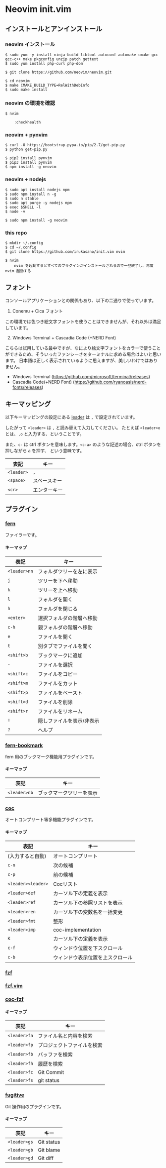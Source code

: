 # Neovim init.vim

## インストールとアンインストール

### neovim インストール

    $ sudo yum -y install ninja-build libtool autoconf automake cmake gcc gcc-c++ make pkgconfig unzip patch gettext
    $ sudo yum install php-curl php-dom

    $ git clone https://github.com/neovim/neovim.git

    $ cd neovim
    $ make CMAKE_BUILD_TYPE=RelWithDebInfo
    $ sudo make install

### neovim の環境を確認

    $ nvim

        :checkhealth

### neovim + pynvim

    $ curl -O https://bootstrap.pypa.io/pip/2.7/get-pip.py
    $ python get-pip.py

    $ pip2 install pynvim
    $ pip3 install pynvim
    $ npm install -g neovim

### neovim + nodejs

    $ sudo apt install nodejs npm
    $ sudo npm install n -g
    $ sudo n stable
    $ sudo apt purge -y nodejs npm
    $ exec $SHELL -l
    $ node -v

    $ sudo npm install -g neovim

### this repo

    $ mkdir ~/.config
    $ cd ~/.config
    $ git clone https://github.com/irukasano/init.vim nvim

    $ nvim 
        nvim を起動するとすべてのプラグインがインストールされるので一旦終了し、再度 nvim 起動する


## フォント

コンソールアプリケーションとの関係もあり、以下の二通りで使っています。

1. Conemu + Cica フォント

この環境では色つき絵文字フォントを使うことはできませんが、それ以外は満足しています。

2. Windows Terminal + Cascadia Code (+NERD Font)

こちらは試用している最中ですが、なにより絵文字フォントをカラーで使うことができるため、そういったファンシーさをターミナルに求める場合はよいと思います。
日本語は正しく表示されているように思えますが、美しいわけではありません。

* Windows Terminal (https://github.com/microsoft/terminal/releases)
* Cascadia Code(+NERD Font) (https://github.com/ryanoasis/nerd-fonts/releases)


## キーマッピング

以下キーマッピングの設定にある [leader](http://learnvimscriptthehardway.stevelosh.com/chapters/06.html#leader) は `,` で設定されています。

したがって `<leader>` は `,` と読み替えて入力してください。
たとえば `<leader>o` とは、`,o` と入力する、ということです。

また、`c-` は ctrl ボタンを意味します。`<c-a>` のような記述の場合、ctrl ボタンを押しながら a を押す、 という意味です。

| 表記              | キー                                |
|-------------------|-------------------------------------|
|`<leader>`         | `,`                                 |
|`<space>`          | スペースキー                        |
|`<cr>`             | エンターキー                        |


## プラグイン

### [fern](https://github.com/lambdalisue/fern.vim)

ファイラーです。

#### キーマップ

| 表記              | キー                                |
|-------------------|-------------------------------------|
|`<leader>nn`       | フォルダツリーを左に表示            |
|`j`                | ツリーを下へ移動                    |
|`k`                | ツリーを上へ移動                    |
|`l`                | フォルダを開く                      |
|`h`                | フォルダを閉じる                    |
|`<enter>`          | 選択フォルダの階層へ移動            |
|`c-h`              | 親フォルダの階層へ移動              |
|`e`                | ファイルを開く                      |
|`t`                | 別タブでファイルを開く              |
|`<shift>b`         | ブックマークに追加                  |
|`-`                | ファイルを選択                      |
|`<shift>c`         | ファイルをコピー                    |
|`<shift>m`         | ファイルをカット                    |
|`<shift>p`         | ファイルをペースト                  |
|`<shift>d`         | ファイルを削除                      |
|`<shift>r`         | ファイルをリネーム                  |
|`!`                | 隠しファイルを表示/非表示           |
|`?`                | ヘルプ                              |

### [fern-bookmark](https://github.com/lambdalisue/fern-bookmark.vim)

fern 用のブックマーク機能用プラグインです。

#### キーマップ

| 表記              | キー                                |
|-------------------|-------------------------------------|
|`<leader>nb`       | ブックマークツリーを表示            |


### [coc](https://github.com/neoclide/coc.nvim)

オートコンプリート等多機能プラグインです。

#### キーマップ

| 表記              | キー                                |
|-------------------|-------------------------------------|
|(入力すると自動)   | オートコンプリート                  |
|`c-n`              | 次の候補                            |
|`c-p`              | 前の候補                            |
|`<leader><leader>` | Cocリスト                           |
|`<leader>def`      | カーソル下の定義を表示              |
|`<leader>ref`      | カーソル下の参照リストを表示        |
|`<leader>ren`      | カーソル下の変数名を一括変更        |
|`<leader>fmt`      | 整形                                |
|`<leader>imp`      | coc-implementation                  |
|`K`                | カーソル下の定義を表示              |
|`c-f`              | ウィンドウ位置を下スクロール        |
|`c-b`              | ウィンドウ表示位置を上スクロール    |

### [fzf](https://github.com/junegunn/fzf)
### [fzf.vim](https://github.com/junegunn/fzf.vim)
### [coc-fzf](https://github.com/antoinemadec/coc-fzf)

#### キーマップ

| 表記              | キー                                |
|-------------------|-------------------------------------|
|`<leader>fa`       | ファイル名と内容を検索              |
|`<leader>fp`       | プロジェクトファイルを検索          |
|`<leader>fb`       | バッファを検索                      |
|`<leader>fh`       | 履歴を検索                          |
|`<leader>fc`       | Git Commit                          |
|`<leader>fs`       | git status                          |

### [fugitive](https://github.com/tpope/vim-fugitive')

Git 操作用のプラグインです。

#### キーマップ

| 表記              | キー                                |
|-------------------|-------------------------------------|
|`<leader>gs`       | Git status                          |
|`<leader>gb`       | Git blame                           |
|`<leader>gd`       | Git diff                            |

